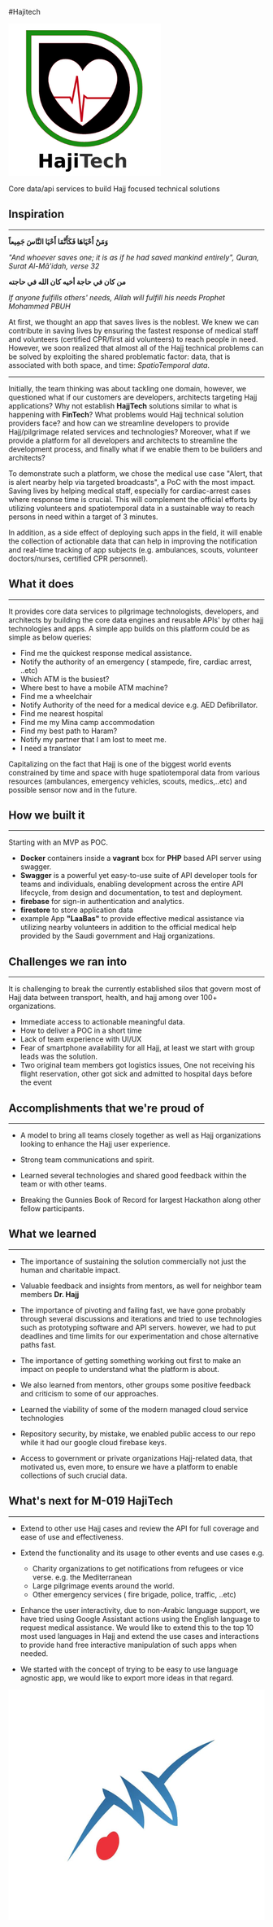 #Hajitech

![HajiTech Logo](./images/logo-300.png)

Core data/api services to build Hajj focused technical solutions

## Inspiration

----

**وَمَنْ أَحْيَاهَا فَكَأَنَّمَا أَحْيَا النَّاسَ جَمِيعاً**

_"And whoever saves one; it is as if he had saved mankind entirely", Quran, Surat Al-Mā'idah, verse 32_

**من كان في حاجة أخيه كان الله في حاجته**

_If anyone fulfills others' needs, Allah will fulfill his needs Prophet Mohammed PBUH_

At first, we thought an app that saves lives is the noblest. We knew we can contribute in saving lives by ensuring the fastest response of medical staff and volunteers (certified CPR/first aid volunteers)  to reach people in need. However, we soon realized that almost all of the Hajj technical problems can be solved by exploiting the shared problematic factor: data, that is associated with both space, and time: _SpatioTemporal data_.

-----------------

Initially, the team thinking was about tackling one domain, however, we questioned what if our customers are developers, architects targeting Hajj applications? Why not establish **HajjTech** solutions similar to what is happening with **FinTech**? What problems would Hajj technical solution providers face? and how can we streamline developers to provide Hajj/pilgrimage related services and technologies? Moreover, what if we provide a platform for all developers and architects to streamline the development process, and finally what if we enable them to be builders and architects?

To demonstrate such a platform, we chose the medical use case "Alert, that is alert nearby help via targeted broadcasts", a PoC with the most impact. Saving lives by helping medical staff, especially for cardiac-arrest cases where response time is crucial. This will complement the official efforts by utilizing volunteers and spatiotemporal data in a sustainable way to reach persons in need within a target of 3 minutes.

In addition, as a side effect of deploying such apps in the field, it will enable the collection of actionable data that can help in improving the notification and real-time tracking of app subjects (e.g. ambulances, scouts, volunteer doctors/nurses, certified CPR personnel).

## What it does

----

It provides core data services to pilgrimage technologists, developers, and architects by building the core data engines and reusable APIs' by other hajj technologies and apps. A simple app builds on this platform could be as simple as below queries:

 * Find me the quickest response medical assistance.
 * Notify the authority of an emergency ( stampede, fire, cardiac arrest, ..etc)
 * Which ATM is the busiest?
 * Where best to have a mobile ATM machine?
 * Find me a wheelchair
 * Notify Authority of the need for a medical device e.g. AED Defibrillator.
 * Find me nearest hospital
 * Find me my Mina camp accommodation
 * Find my best path to Haram?
 * Notify my partner that I am lost to meet me.
 * I need a translator

Capitalizing on the fact that Hajj is one of the biggest world events constrained by time and space with huge spatiotemporal data from various resources (ambulances, emergency vehicles, scouts, medics,..etc)  and possible sensor now and in the future.

## How we built it

----

Starting with an MVP as POC. 

* **Docker** containers inside a **vagrant** box for **PHP** based API server using swagger.
* **Swagger** is a powerful yet easy-to-use suite of API developer tools for teams and individuals, enabling development across the entire API lifecycle, from design and documentation, to test and deployment.
* **firebase** for sign-in authentication and analytics.
* **firestore** to store application data
* example App **"LaaBas"** to provide effective medical assistance via utilizing nearby volunteers in addition to the official medical help provided by the Saudi government and Hajj organizations.

## Challenges we ran into

---

It is challenging to break the currently established silos that govern most of Hajj data between transport, health, and hajj among over 100+ organizations.

* Immediate access to actionable meaningful data.
* How to deliver a POC in a short time
* Lack of team experience with UI/UX
* Fear of smartphone availability for all Hajj, at least we start with group leads was the solution.
* Two original team members got logistics issues, One not receiving his flight reservation, other got sick and admitted to hospital days before the event

## Accomplishments that we're proud of

----


*  A model to bring all teams closely together as well as Hajj organizations looking to enhance the Hajj user experience.

* Strong team communications and spirit.
* Learned several technologies and shared good feedback within the team or with other teams.
* Breaking the Gunnies Book of Record for largest Hackathon along other fellow participants.

## What we learned

-----


 * The importance of sustaining the solution commercially not just the human and charitable impact.
 * Valuable feedback and insights from mentors, as well for neighbor team members **Dr. Hajj**
 * The importance of pivoting and failing fast, we have gone probably through several discussions and iterations and tried to use technologies such as prototyping software and API servers. however, we had to put deadlines and time limits for our experimentation and chose alternative paths fast.

 * The importance of getting something working out first to make an impact on people to understand what the platform is about.

 * We also learned from mentors, other groups some positive feedback and criticism to some of our approaches.

 * Learned the viability of some of  the modern managed cloud service technologies

 * Repository security, by mistake, we enabled public access to our repo while it had our google cloud firebase keys.

* Access to government or private organizations Hajj-related data, that motivated us, even more, to ensure we have a platform to enable collections of such crucial data.

## What's next for M-019 HajiTech

-----

* Extend to other use Hajj cases and review the API for full coverage and ease of use and effectiveness.
* Extend the functionality and its usage to other events and use cases e.g. 
  *  Charity organizations to get notifications from refugees or vice verse. e.g. the Mediterranean
  *  Large pilgrimage events around the world.
  * Other emergency services ( fire brigade, police, traffic, ..etc)

*  Enhance the user interactivity, due to non-Arabic language support, we have tried using Google Assistant actions using the English language to request medical assistance. We would like to extend this to the top 10 most used languages in Hajj and extend the use cases and interactions to provide hand free interactive manipulation of such apps when needed.

* We started with the concept of trying to be easy to use language agnostic app, we would like to export more ideas in that regard.

![heart](./images/heart.jpeg)

